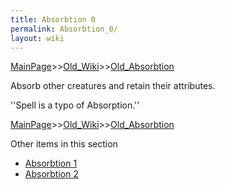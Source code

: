 ```yaml
---
title: Absorbtion 0
permalink: Absorbtion_0/
layout: wiki
---
```


[MainPage](/keeperrl_wiki/ "wikilink")>>[Old_Wiki](/keeperrl_wiki/Old_Wiki "wikilink")>>[Old_Absorbtion](/keeperrl_wiki/Old_Absorbtion "wikilink")

Absorb other creatures and retain their attributes.

''Spell is a typo of Absorption.''

[MainPage](/keeperrl_wiki/ "wikilink")>>[Old_Wiki](/keeperrl_wiki/Old_Wiki "wikilink")>>[Old_Absorbtion](/keeperrl_wiki/Old_Absorbtion "wikilink")

Other items in this section
-    [Absorbtion 1](/keeperrl_wiki/Absorbtion_1 "wikilink")
-    [Absorbtion 2](/keeperrl_wiki/Absorbtion_2 "wikilink")
